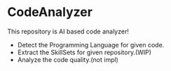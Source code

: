 # CodeAnalyzer

This repository is AI based code analyzer!
 - Detect the Programming Language for given code.
 - Extract the SkillSets for given repository.(WIP)
 - Analyze the code quality.(not impl)

